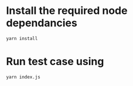 # Install the required node dependancies

```
yarn install
```

# Run test case using

```
yarn index.js
```